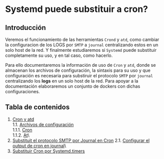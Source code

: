 # Systemd puede substituir a cron?

## Introducción

Veremos el funcionamiento de las herramientas `Crond` y `atd`, como
cambiar la configuracion de los LOGS por `SMTP` a `journal` 
centralizando estos en un solo host de la red. Y finalmente estudiaremos
si `Systemd` puede substituir completamente su uso, y en tal caso, como 
hacerlo. 

Para ello documentaremos la información de uso de `Cron` y `atd`, donde
se almacenan los archivos de configuración, la sintaxis para su uso y
que configuración es necesaria para substiruir el protocolo `SMTP` por 
`journal` centralizando los **logs** en un solo host de la red. Para 
apoyar a la documentación elaboraremos un conjunto de dockers con dichas
configuraciones.

## Tabla de contenidos

1. [Cron y atd](https://github.com/Ivan-Madero/proyecto-final/blob/master/borrador.md#cron-y-atd)\
	1.1. [Archivos de configuración](https://github.com/Ivan-Madero/proyecto-final/blob/master/borrador.md#archivos-de-configuración)\
		1.1.1. [Cron](https://github.com/Ivan-Madero/proyecto-final/blob/master/borrador.md#cron)\
		1.1.2. [At](https://github.com/Ivan-Madero/proyecto-final/blob/master/borrador.md#atd)\
2. [Substituit el protocolo SMTP por Journal en Cron](https://github.com/Ivan-Madero/proyecto-final/blob/master/borrador.md#substituit-el-protocolo-smtp-por-journal-en-cron)
	2.1. [Configurar el output de cron en journal](https://github.com/Ivan-Madero/proyecto-final/blob/master/borrador.md#configurar-el-output-de-cron-en-journal)\
3. [Substituir Cron por Systemd.timers](https://github.com/Ivan-Madero/proyecto-final/blob/master/borrador.md#substituir-cron-por-systemdtimers)
